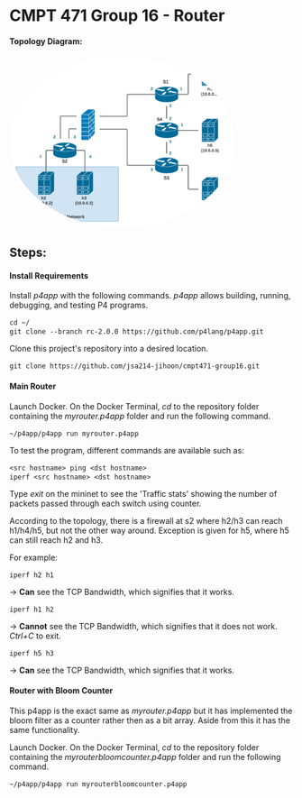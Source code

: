 # CMPT 471 Group 16 - Router

#### Topology Diagram:

<kbd>
<img src="Diagram.png" alt="Network Topology" width="400" style="border-radius:50%" />
</kbd>

## Steps:

#### Install Requirements
Install *p4app* with the following commands. *p4app* allows building, running, debugging, and testing P4 programs.
```
cd ~/
git clone --branch rc-2.0.0 https://github.com/p4lang/p4app.git
```
Clone this project's repository into a desired location.
```
git clone https://github.com/jsa214-jihoon/cmpt471-group16.git
```
#### Main Router
Launch Docker.
On the Docker Terminal, *cd* to the repository folder containing the *myrouter.p4app* folder and run the following command.
```
~/p4app/p4app run myrouter.p4app
```
To test the program, different commands are available such as:
```
<src hostname> ping <dst hostname>
iperf <src hostname> <dst hostname>
```
Type *exit* on the mininet to see the 'Traffic stats' showing the number of packets passed through each switch using counter.

According to the topology, there is a firewall at s2 where h2/h3 can reach h1/h4/h5, but not the other way around. Exception is given for h5, where h5 can still reach h2 and h3.

For example:
```
iperf h2 h1
```
-> **Can** see the TCP Bandwidth, which signifies that it works.
```
iperf h1 h2
```
-> **Cannot** see the TCP Bandwidth, which signifies that it does not work. *Ctrl+C* to exit.
```
iperf h5 h3
```
-> **Can** see the TCP Bandwidth, which signifies that it works.


#### Router with Bloom Counter
This p4app is the exact same as *myrouter.p4app* but it has implemented the bloom filter as a counter rather then as a bit array. Aside from this it has the same functionality.

Launch Docker.
On the Docker Terminal, *cd* to the repository folder containing the *myrouterbloomcounter.p4app* folder and run the following command.
```
~/p4app/p4app run myrouterbloomcounter.p4app
```
